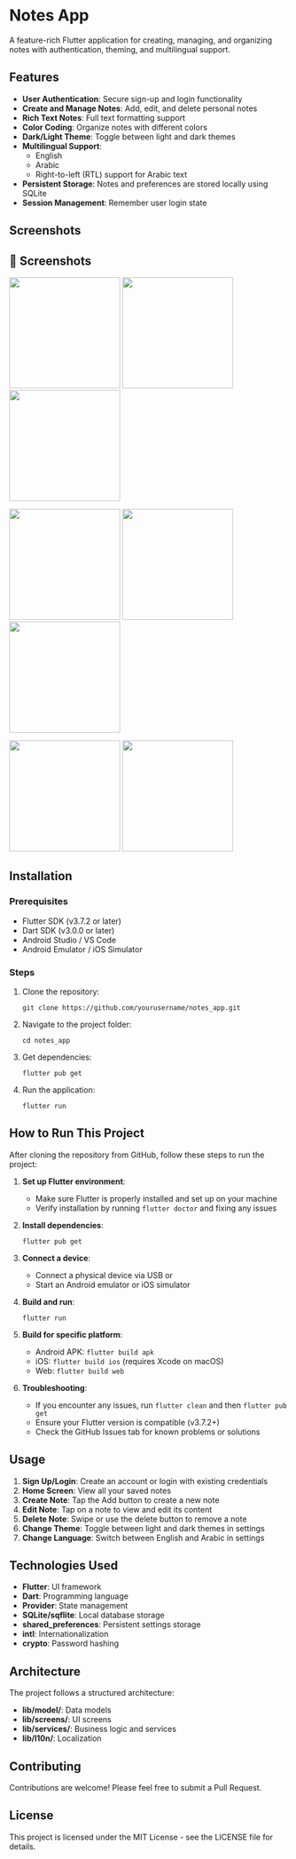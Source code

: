 # Notes App

A feature-rich Flutter application for creating, managing, and organizing notes with authentication, theming, and multilingual support.

## Features

- **User Authentication**: Secure sign-up and login functionality
- **Create and Manage Notes**: Add, edit, and delete personal notes
- **Rich Text Notes**: Full text formatting support
- **Color Coding**: Organize notes with different colors
- **Dark/Light Theme**: Toggle between light and dark themes
- **Multilingual Support**: 
  - English
  - Arabic
  - Right-to-left (RTL) support for Arabic text
- **Persistent Storage**: Notes and preferences are stored locally using SQLite
- **Session Management**: Remember user login state

## Screenshots

<h2>📸 Screenshots</h2>
<p>
  <img src="screenshots/image1.jpg" width="200">
  <img src="screenshots/image2.jpg" width="200">
  <img src="screenshots/image3.jpg" width="200">
</p>
<p>
  <img src="screenshots/image4.jpg" width="200">
  <img src="screenshots/image5.jpg" width="200">
  <img src="screenshots/image6.jpg" width="200">
</p>
<p>
  <img src="screenshots/image7.jpg" width="200">
  <img src="screenshots/image8.jpg" width="200">
</p>


## Installation

### Prerequisites

- Flutter SDK (v3.7.2 or later)
- Dart SDK (v3.0.0 or later)
- Android Studio / VS Code
- Android Emulator / iOS Simulator

### Steps

1. Clone the repository:
   ```
   git clone https://github.com/yourusername/notes_app.git
   ```

2. Navigate to the project folder:
   ```
   cd notes_app
   ```

3. Get dependencies:
   ```
   flutter pub get
   ```

4. Run the application:
   ```
   flutter run
   ```

## How to Run This Project

After cloning the repository from GitHub, follow these steps to run the project:

1. **Set up Flutter environment**:
   - Make sure Flutter is properly installed and set up on your machine
   - Verify installation by running `flutter doctor` and fixing any issues

2. **Install dependencies**:
   ```
   flutter pub get
   ```

3. **Connect a device**:
   - Connect a physical device via USB or
   - Start an Android emulator or iOS simulator

4. **Build and run**:
   ```
   flutter run
   ```
   
5. **Build for specific platform**:
   - Android APK: `flutter build apk`
   - iOS: `flutter build ios` (requires Xcode on macOS)
   - Web: `flutter build web`

6. **Troubleshooting**:
   - If you encounter any issues, run `flutter clean` and then `flutter pub get`
   - Ensure your Flutter version is compatible (v3.7.2+)
   - Check the GitHub Issues tab for known problems or solutions

## Usage

1. **Sign Up/Login**: Create an account or login with existing credentials
2. **Home Screen**: View all your saved notes
3. **Create Note**: Tap the Add button to create a new note
4. **Edit Note**: Tap on a note to view and edit its content
5. **Delete Note**: Swipe or use the delete button to remove a note
6. **Change Theme**: Toggle between light and dark themes in settings
7. **Change Language**: Switch between English and Arabic in settings

## Technologies Used

- **Flutter**: UI framework
- **Dart**: Programming language
- **Provider**: State management
- **SQLite/sqflite**: Local database storage
- **shared_preferences**: Persistent settings storage
- **intl**: Internationalization
- **crypto**: Password hashing

## Architecture

The project follows a structured architecture:

- **lib/model/**: Data models
- **lib/screens/**: UI screens
- **lib/services/**: Business logic and services
- **lib/l10n/**: Localization

## Contributing

Contributions are welcome! Please feel free to submit a Pull Request.

## License

This project is licensed under the MIT License - see the LICENSE file for details.
